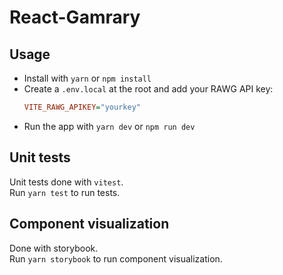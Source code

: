 # React-Gamrary

## Usage

- Install with `yarn` or `npm install`
- Create a `.env.local` at the root and add your RAWG API key:  
  ```ini
  VITE_RAWG_APIKEY="yourkey"
  ```
- Run the app with `yarn dev` or `npm run dev`

## Unit tests

Unit tests done with `vitest`.  
Run `yarn test` to run tests.

## Component visualization

Done with storybook.  
Run `yarn storybook` to run component visualization.